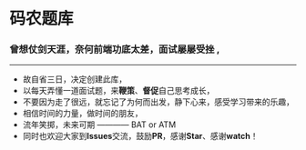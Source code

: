 # 码农题库

### 曾想仗剑天涯，奈何前端功底太差，面试屡屡受挫 ,

---
+ 故自省三日，决定创建此库，
+ 以每天弄懂一道面试题，来**鞭策**、**督促**自己思考成长，
+ 不要因为走了很远，就忘记了为何而出发，静下心来，感受学习带来的乐趣，
+ 相信时间的力量，做时间的朋友， 
+ 流年笑掷，未来可期 ———— BAT or ATM
+ 同时也欢迎大家到**Issues**交流，鼓励**PR**，感谢**Star**、感谢**watch**！
